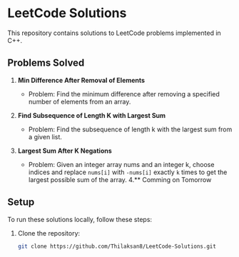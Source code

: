 # LeetCode Solutions

This repository contains solutions to LeetCode problems implemented in C++.

## Problems Solved

1. **Min Difference After Removal of Elements**
   - Problem: Find the minimum difference after removing a specified number of elements from an array.

2. **Find Subsequence of Length K with Largest Sum**
   - Problem: Find the subsequence of length k with the largest sum from a given list.

3. **Largest Sum After K Negations**
   - Problem: Given an integer array nums and an integer k, choose indices and replace `nums[i]` with `-nums[i]` exactly `k` times to get the largest possible sum of the array.
4.** Comming on Tomorrow
     
## Setup

To run these solutions locally, follow these steps:

1. Clone the repository:
   ```bash
   git clone https://github.com/Thilaksan8/LeetCode-Solutions.git
